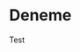 <!DOCTYPE html>
<p lang="tr" xmlns="http://www.w3.org/1999/html">
<head>
    <meta charset="UTF-8">
</head>
    <h1>Deneme</h1>
    <p>Test</p>
</body>
</html>